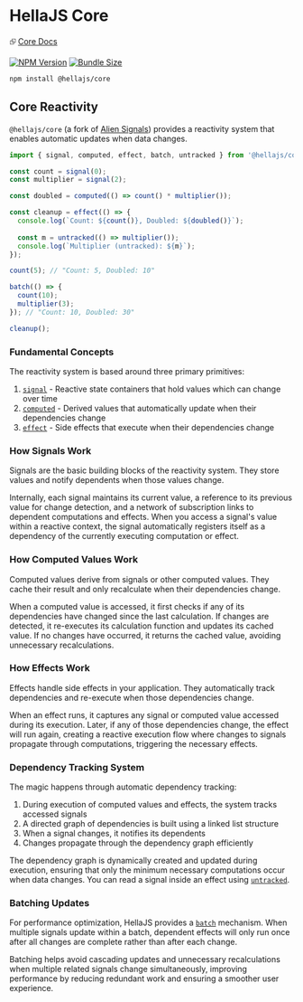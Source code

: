 # HellaJS Core

⮺ [Core Docs](https://hellajs.com/packages/core/signal)

[![NPM Version](https://img.shields.io/npm/v/@hellajs/core)](https://www.npmjs.com/package/@hellajs/core)
[![Bundle Size](https://img.shields.io/bundlephobia/minzip/@hellajs/core@latest)](https://bundlephobia.com/package/@hellajs/core)


```bash
npm install @hellajs/core
```


## Core Reactivity

`@hellajs/core` (a fork of [Alien Signals](https://github.com/stackblitz/alien-signals)) provides a reactivity system that enables automatic updates when data changes.

```ts
import { signal, computed, effect, batch, untracked } from '@hellajs/core';

const count = signal(0);
const multiplier = signal(2);

const doubled = computed(() => count() * multiplier());

const cleanup = effect(() => {
  console.log(`Count: ${count()}, Doubled: ${doubled()}`);
  
  const m = untracked(() => multiplier());
  console.log(`Multiplier (untracked): ${m}`);
});

count(5); // "Count: 5, Doubled: 10"

batch(() => {
  count(10);
  multiplier(3);
}); // "Count: 10, Doubled: 30"

cleanup();
```

### Fundamental Concepts

The reactivity system is based around three primary primitives:

1. [`signal`](https://www.hellajs.com/packages/core/signal/) - Reactive state containers that hold values which can change over time
2. [`computed`](https://www.hellajs.com/packages/core/computed/) - Derived values that automatically update when their dependencies change
3. [`effect`](https://www.hellajs.com/packages/core/effect/) - Side effects that execute when their dependencies change

### How Signals Work

Signals are the basic building blocks of the reactivity system. They store values and notify dependents when those values change. 

Internally, each signal maintains its current value, a reference to its previous value for change detection, and a network of subscription links to dependent computations and effects. When you access a signal's value within a reactive context, the signal automatically registers itself as a dependency of the currently executing computation or effect.

### How Computed Values Work

Computed values derive from signals or other computed values. They cache their result and only recalculate when their dependencies change.

When a computed value is accessed, it first checks if any of its dependencies have changed since the last calculation. If changes are detected, it re-executes its calculation function and updates its cached value. If no changes have occurred, it returns the cached value, avoiding unnecessary recalculations.

### How Effects Work

Effects handle side effects in your application. They automatically track dependencies and re-execute when those dependencies change.

When an effect runs, it captures any signal or computed value accessed during its execution. Later, if any of those dependencies change, the effect will run again, creating a reactive execution flow where changes to signals propagate through computations, triggering the necessary effects.

### Dependency Tracking System

The magic happens through automatic dependency tracking:

1. During execution of computed values and effects, the system tracks accessed signals
2. A directed graph of dependencies is built using a linked list structure
3. When a signal changes, it notifies its dependents
4. Changes propagate through the dependency graph efficiently

The dependency graph is dynamically created and updated during execution, ensuring that only the minimum necessary computations occur when data changes. You can read a signal inside an effect using [`untracked`](https://www.hellajs.com/packages/core/untracked/).

### Batching Updates

For performance optimization, HellaJS provides a [`batch`](https://www.hellajs.com/packages/core/batch/) mechanism. When multiple signals update within a batch, dependent effects will only run once after all changes are complete rather than after each change.

Batching helps avoid cascading updates and unnecessary recalculations when multiple related signals change simultaneously, improving performance by reducing redundant work and ensuring a smoother user experience.